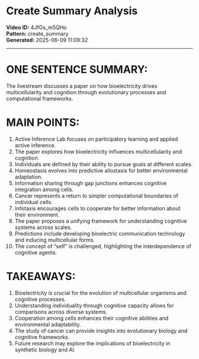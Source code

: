 # Create Summary Analysis

**Video ID:** 4JfGs_m5QHo  
**Pattern:** create_summary  
**Generated:** 2025-06-09 11:09:32  

---

# ONE SENTENCE SUMMARY:
The livestream discusses a paper on how bioelectricity drives multicellularity and cognition through evolutionary processes and computational frameworks.

# MAIN POINTS:
1. Active Inference Lab focuses on participatory learning and applied active inference.
2. The paper explores how bioelectricity influences multicellularity and cognition.
3. Individuals are defined by their ability to pursue goals at different scales.
4. Homeostasis evolves into predictive allostasis for better environmental adaptation.
5. Information sharing through gap junctions enhances cognitive integration among cells.
6. Cancer represents a return to simpler computational boundaries of individual cells.
7. Infotaxis encourages cells to cooperate for better information about their environment.
8. The paper proposes a unifying framework for understanding cognitive systems across scales.
9. Predictions include developing bioelectric communication technology and inducing multicellular forms.
10. The concept of “self” is challenged, highlighting the interdependence of cognitive agents.

# TAKEAWAYS:
1. Bioelectricity is crucial for the evolution of multicellular organisms and cognitive processes.
2. Understanding individuality through cognitive capacity allows for comparisons across diverse systems.
3. Cooperation among cells enhances their cognitive abilities and environmental adaptability.
4. The study of cancer can provide insights into evolutionary biology and cognitive frameworks.
5. Future research may explore the implications of bioelectricity in synthetic biology and AI.